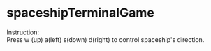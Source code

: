 # spaceshipTerminalGame

Instruction:
</br >Press w (up) a(left) s(down) d(right) to control spaceship's direction.

